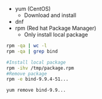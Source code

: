 - yum (CentOS) 
	- Download and install
- dnf
- rpm (Red hat Package Manager)
	- Only install local package

```bash
rpm -qa | wc -l
rpm -qa | grep bind

#Install local package
rpm -ihv /tmp/package.rpm
#Remove package
rpm -e bind-9.9.4-51...

yum remove bind-9.9...
```